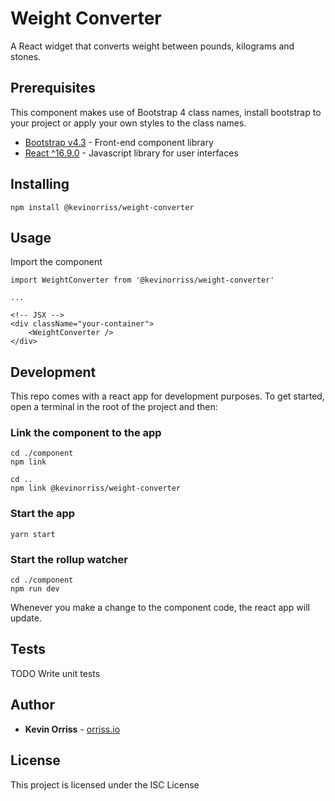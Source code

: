 # Weight Converter

A React widget that converts weight between pounds, kilograms and stones.

## Prerequisites

This component makes use of Bootstrap 4 class names, install bootstrap to your project or apply your own styles to the class names.

* [Bootstrap v4.3](http://www.dropwizard.io/1.0.2/docs/) - Front-end component library
* [React ^16.9.0](https://reactjs.org/) - Javascript library for user interfaces

## Installing

```
npm install @kevinorriss/weight-converter
```

## Usage

Import the component

```
import WeightConverter from '@kevinorriss/weight-converter'

...

<!-- JSX -->
<div className="your-container">
    <WeightConverter />
</div>
```

## Development

This repo comes with a react app for development purposes. To get started, open a terminal in the root of the project and then:

### Link the component to the app
```
cd ./component
npm link

cd ..
npm link @kevinorriss/weight-converter
```

### Start the app
```
yarn start
```

### Start the rollup watcher
```
cd ./component
npm run dev
```

Whenever you make a change to the component code, the react app will update.

## Tests

TODO Write unit tests

## Author

* **Kevin Orriss** - [orriss.io](http://orriss.io)

## License

This project is licensed under the ISC License